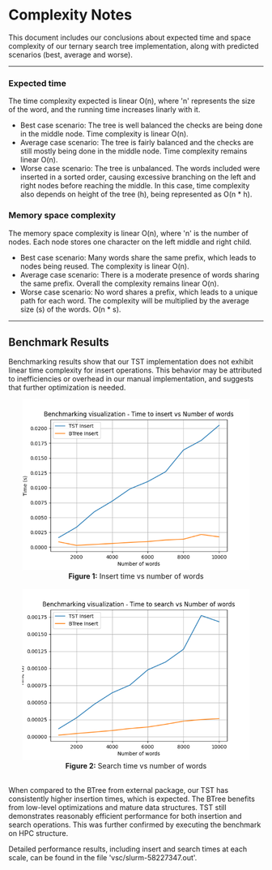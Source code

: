 # Complexity Notes

This document includes our conclusions about expected time and space complexity of our ternary search tree implementation, along with predicted scenarios (best, average and worse). 

---

### Expected time
The time complexity expected is linear O(n), where 'n' represents the size of the word, and the running time increases linarly with it. 

- Best case scenario: The tree is well balanced the checks are being done in the middle node. Time complexity is linear O(n). 
- Average case scenario: The tree is fairly balanced and the checks are still mostly being done in the middle node. Time complexity remains linear O(n). 
- Worse case scenario: The tree is unbalanced. The words included were inserted in a sorted order, causing excessive branching on the left and right nodes before reaching the middle. In this case, time complexity also depends on height of the tree (h), being represented as O(n * h). 

### Memory space complexity
The memory space complexity is linear O(n), where 'n' is the number of nodes. Each node stores one character on the left middle and right child.  

- Best case scenario: Many words share the same prefix, which leads to nodes being reused. The complexity is linear O(n). 
- Average case scenario: There is a moderate presence of words sharing the same prefix. Overall the complexity remains linear O(n).
- Worse case scenario: No word shares a prefix, which leads to a unique path for each word. The complexity will be multiplied by the average size (s) of the words. O(n * s). 

---

## Benchmark Results 
Benchmarking results show that our TST implementation does not exhibit linear time complexity for insert operations. This behavior may be attributed to inefficiencies or overhead in our manual implementation, and suggests that further optimization is needed.

<div align="center">
  <img src="https://github.com/DoroJosh/ternary-search-tree/blob/main/benchmark/plots/insert_benchmark.png?raw=true" width="450"><br>
  <b>Figure 1:</b> Insert time vs number of words 
</div>

<br>

<div align="center">
  <img src="https://github.com/DoroJosh/ternary-search-tree/blob/main/benchmark/plots/search_benchmark.png?raw=true" width="450"><br>
  <b>Figure 2:</b> Search time vs number of words 
</div>

<br>

When compared to the BTree from external package, our TST has consistently higher insertion times, which is expected. The BTree benefits from low-level optimizations and mature data structures. TST still demonstrates reasonably efficient performance for both insertion and search operations. This was further confirmed by executing the benchmark on HPC structure. 

Detailed performance results, including insert and search times at each scale, can be found in the file 'vsc/slurm-58227347.out'.
